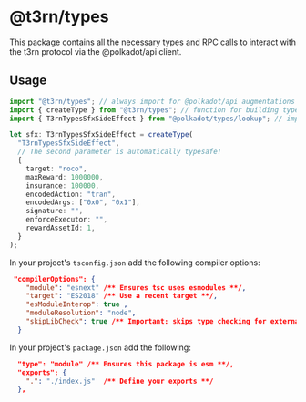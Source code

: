 # @t3rn/types

This package contains all the necessary types and RPC calls to interact with the t3rn protocol via the @polkadot/api client.

## Usage

```typescript
import "@t3rn/types"; // always import for @polkadot/api augmentations
import { createType } from "@t3rn/types"; // function for building typesafe types
import { T3rnTypesSfxSideEffect } from "@polkadot/types/lookup"; // import the specific type that was added via augmentation

let sfx: T3rnTypesSfxSideEffect = createType(
  "T3rnTypesSfxSideEffect",
  // The second parameter is automatically typesafe!
  {
    target: "roco",
    maxReward: 1000000,
    insurance: 100000,
    encodedAction: "tran",
    encodedArgs: ["0x0", "0x1"],
    signature: "",
    enforceExecutor: "",
    rewardAssetId: 1,
  }
);
```

In your project's `tsconfig.json` add the following compiler options:

```json
 "compilerOptions": {
    "module": "esnext" /** Ensures tsc uses esmodules **/,
    "target": "ES2018" /** Use a recent target **/,
    "esModuleInterop": true ,
    "moduleResolution": "node",
    "skipLibCheck": true /** Important: skips type checking for external libraries  **/
  }
```

In your project's `package.json` add the following:

```json
  "type": "module" /** Ensures this package is esm **/,
  "exports": {
    ".": "./index.js"  /** Define your exports **/
  },
```
